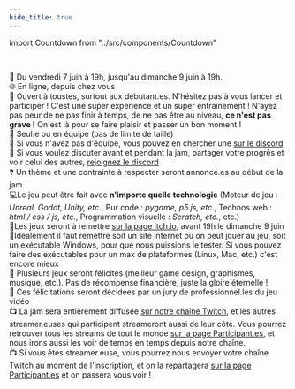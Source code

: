 ```yaml
---
hide_title: true
---
```


import Countdown from "../src/components/Countdown"

<Countdown/>
<br/>

📅 Du vendredi 7 juin à 19h, jusqu'au dimanche 9 juin à 19h. <!-- Vous pouvez [ajouter l'évènement à votre calendrier](/meuchejam.ics)--> <br/>
🌐 En ligne, depuis chez vous<br/>
🤗 Ouvert à toustes, surtout aux débutant.es. N'hésitez pas à vous lancer et participer ! C'est une super expérience et un super entraînement ! N'ayez pas peur de ne pas finir à temps, de ne pas être au niveau, **ce n'est pas grave !** On est là pour se faire plaisir et passer un bon moment !<br/>
👬 Seul.e ou en équipe (pas de limite de taille)<br/>
👬 Si vous n'avez pas d'équipe, vous pouvez en chercher une [sur le discord](https://discord.gg/YhvRqS2wMC)<br/>
💬 Si vous voulez discuter avant et pendant la jam, partager votre progrès et voir celui des autres, [rejoignez le discord](https://discord.gg/TXwxjj7QEt)<br/>
❓ Un thème et une contrainte à respecter seront annoncé.es au début de la jam<br/>
💻Le jeu peut être fait avec **n'importe quelle technologie** (Moteur de jeu : *Unreal, Godot, Unity, etc.*, Pur code : *pygame, p5.js, etc.*, Technos web : *html / css / js, etc.*, Programmation visuelle : *Scratch, etc.*, etc.)<br/>
💾Les jeux seront à remettre [sur la page itch.io](https://itch.io/jam/meuchejam), avant 19h le dimanche 9 juin<br/>
💾Idéalement il faut remettre soit un site internet où on peut jouer au jeu, soit un exécutable Windows, pour que nous puissions le tester. Si vous pouvez faire des exécutables pour un max de plateformes (Linux, Mac, etc.) c'est encore mieux<br/>
🏅 Plusieurs jeux seront félicités (meilleur game design, graphismes, musique, etc.). Pas de récompense financière, juste la gloire éternelle !<br/>
🏅 Ces félicitations seront décidées par un jury de professionnel.les du jeu vidéo<br/>
📺 La jam sera entièrement diffusée [sur notre chaîne Twitch](https://www.twitch.tv/meucheroume), et les autres streamer.euses qui participent streameront aussi de leur côté. Vous pourrez retrouver tous les streams de tout le monde [sur la page Participant.es](/Participantes), et nous irons aussi les voir de temps en temps depuis notre chaîne.<br/>
📺 Si vous êtes streamer.euse, vous pourrez nous envoyer votre chaîne Twitch au moment de l'inscription, et on la repartagera [sur la page Participant.es](/Participantes) et on passera vous voir !